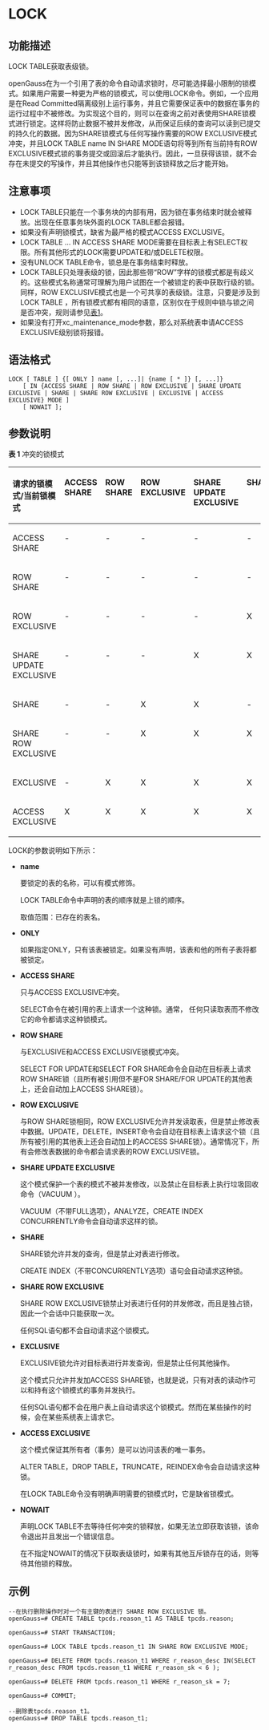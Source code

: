 # LOCK<a name="ZH-CN_TOPIC_0289899976"></a>

## 功能描述<a name="zh-cn_topic_0283136808_zh-cn_topic_0237122168_zh-cn_topic_0059778442_s11c25749bd754f4c98e19b29df2baf41"></a>

LOCK TABLE获取表级锁。

openGauss在为一个引用了表的命令自动请求锁时，尽可能选择最小限制的锁模式。如果用户需要一种更为严格的锁模式，可以使用LOCK命令。例如，一个应用是在Read Committed隔离级别上运行事务，并且它需要保证表中的数据在事务的运行过程中不被修改。为实现这个目的，则可以在查询之前对表使用SHARE锁模式进行锁定。这样将防止数据不被并发修改，从而保证后续的查询可以读到已提交的持久化的数据。因为SHARE锁模式与任何写操作需要的ROW EXCLUSIVE模式冲突，并且LOCK TABLE name IN SHARE MODE语句将等到所有当前持有ROW EXCLUSIVE模式锁的事务提交或回滚后才能执行。因此，一旦获得该锁，就不会存在未提交的写操作，并且其他操作也只能等到该锁释放之后才能开始。

## 注意事项<a name="zh-cn_topic_0283136808_zh-cn_topic_0237122168_zh-cn_topic_0059778442_s7bddbed63c51406a8d5cff4c980420bf"></a>

-   LOCK TABLE只能在一个事务块的内部有用，因为锁在事务结束时就会被释放。出现在任意事务块外面的LOCK TABLE都会报错。
-   如果没有声明锁模式，缺省为最严格的模式ACCESS EXCLUSIVE。
-   LOCK TABLE ... IN ACCESS SHARE MODE需要在目标表上有SELECT权限。所有其他形式的LOCK需要UPDATE和/或DELETE权限。
-   没有UNLOCK TABLE命令，锁总是在事务结束时释放。
-   LOCK TABLE只处理表级的锁，因此那些带“ROW”字样的锁模式都是有歧义的。这些模式名称通常可理解为用户试图在一个被锁定的表中获取行级的锁。同样，ROW EXCLUSIVE模式也是一个可共享的表级锁。注意，只要是涉及到LOCK TABLE ，所有锁模式都有相同的语意，区别仅在于规则中锁与锁之间是否冲突，规则请参见[表1](#zh-cn_topic_0283136808_zh-cn_topic_0237122168_zh-cn_topic_0059778442_ta3d4fbc3c92c4f2994f7a9f5583a6ba5)。
-   如果没有打开xc\_maintenance\_mode参数，那么对系统表申请ACCESS EXCLUSIVE级别锁将报错。

## 语法格式<a name="zh-cn_topic_0283136808_zh-cn_topic_0237122168_zh-cn_topic_0059778442_s178af862f5994d318f9e6603d8196260"></a>

```
LOCK [ TABLE ] {[ ONLY ] name [, ...]| {name [ * ]} [, ...]}
    [ IN {ACCESS SHARE | ROW SHARE | ROW EXCLUSIVE | SHARE UPDATE EXCLUSIVE | SHARE | SHARE ROW EXCLUSIVE | EXCLUSIVE | ACCESS EXCLUSIVE} MODE ]
    [ NOWAIT ];
```

## 参数说明<a name="zh-cn_topic_0283136808_zh-cn_topic_0237122168_zh-cn_topic_0059778442_s7c43a54dca4d4f10a601fc0683f9b61b"></a>

**表 1**  冲突的锁模式

<a name="zh-cn_topic_0283136808_zh-cn_topic_0237122168_zh-cn_topic_0059778442_ta3d4fbc3c92c4f2994f7a9f5583a6ba5"></a>
<table><thead align="left"><tr id="zh-cn_topic_0283136808_zh-cn_topic_0237122168_zh-cn_topic_0059778442_r25a96ae5dba64e87bb4ca6d2b98fcccc"><th class="cellrowborder" valign="top" width="11.111111111111112%" id="mcps1.2.10.1.1"><p id="zh-cn_topic_0283136808_zh-cn_topic_0237122168_zh-cn_topic_0059778442_a1184708d3bb6447691c54b05c2c109b4"><a name="zh-cn_topic_0283136808_zh-cn_topic_0237122168_zh-cn_topic_0059778442_a1184708d3bb6447691c54b05c2c109b4"></a><a name="zh-cn_topic_0283136808_zh-cn_topic_0237122168_zh-cn_topic_0059778442_a1184708d3bb6447691c54b05c2c109b4"></a>请求的锁模式/当前锁模式</p>
</th>
<th class="cellrowborder" valign="top" width="11.111111111111112%" id="mcps1.2.10.1.2"><p id="zh-cn_topic_0283136808_zh-cn_topic_0237122168_zh-cn_topic_0059778442_a272b097048d74c94ae92e4080f495db5"><a name="zh-cn_topic_0283136808_zh-cn_topic_0237122168_zh-cn_topic_0059778442_a272b097048d74c94ae92e4080f495db5"></a><a name="zh-cn_topic_0283136808_zh-cn_topic_0237122168_zh-cn_topic_0059778442_a272b097048d74c94ae92e4080f495db5"></a>ACCESS SHARE</p>
</th>
<th class="cellrowborder" valign="top" width="11.111111111111112%" id="mcps1.2.10.1.3"><p id="zh-cn_topic_0283136808_zh-cn_topic_0237122168_zh-cn_topic_0059778442_a608c08f6990b4cf1ba3608a15a9db09d"><a name="zh-cn_topic_0283136808_zh-cn_topic_0237122168_zh-cn_topic_0059778442_a608c08f6990b4cf1ba3608a15a9db09d"></a><a name="zh-cn_topic_0283136808_zh-cn_topic_0237122168_zh-cn_topic_0059778442_a608c08f6990b4cf1ba3608a15a9db09d"></a>ROW SHARE</p>
</th>
<th class="cellrowborder" valign="top" width="11.111111111111112%" id="mcps1.2.10.1.4"><p id="zh-cn_topic_0283136808_zh-cn_topic_0237122168_zh-cn_topic_0059778442_a89c9a57edacf4c198180708989e2c43b"><a name="zh-cn_topic_0283136808_zh-cn_topic_0237122168_zh-cn_topic_0059778442_a89c9a57edacf4c198180708989e2c43b"></a><a name="zh-cn_topic_0283136808_zh-cn_topic_0237122168_zh-cn_topic_0059778442_a89c9a57edacf4c198180708989e2c43b"></a>ROW EXCLUSIVE</p>
</th>
<th class="cellrowborder" valign="top" width="11.111111111111112%" id="mcps1.2.10.1.5"><p id="zh-cn_topic_0283136808_zh-cn_topic_0237122168_zh-cn_topic_0059778442_aa1df15c749e147f7b9ef5bfdfe7f9aea"><a name="zh-cn_topic_0283136808_zh-cn_topic_0237122168_zh-cn_topic_0059778442_aa1df15c749e147f7b9ef5bfdfe7f9aea"></a><a name="zh-cn_topic_0283136808_zh-cn_topic_0237122168_zh-cn_topic_0059778442_aa1df15c749e147f7b9ef5bfdfe7f9aea"></a>SHARE UPDATE EXCLUSIVE</p>
</th>
<th class="cellrowborder" valign="top" width="11.111111111111112%" id="mcps1.2.10.1.6"><p id="zh-cn_topic_0283136808_zh-cn_topic_0237122168_zh-cn_topic_0059778442_a651e042806ec46568773112d83d8f4a8"><a name="zh-cn_topic_0283136808_zh-cn_topic_0237122168_zh-cn_topic_0059778442_a651e042806ec46568773112d83d8f4a8"></a><a name="zh-cn_topic_0283136808_zh-cn_topic_0237122168_zh-cn_topic_0059778442_a651e042806ec46568773112d83d8f4a8"></a>SHARE</p>
</th>
<th class="cellrowborder" valign="top" width="11.111111111111112%" id="mcps1.2.10.1.7"><p id="zh-cn_topic_0283136808_zh-cn_topic_0237122168_zh-cn_topic_0059778442_a86f9fc42aa6548f99a992e59cdb6bc7b"><a name="zh-cn_topic_0283136808_zh-cn_topic_0237122168_zh-cn_topic_0059778442_a86f9fc42aa6548f99a992e59cdb6bc7b"></a><a name="zh-cn_topic_0283136808_zh-cn_topic_0237122168_zh-cn_topic_0059778442_a86f9fc42aa6548f99a992e59cdb6bc7b"></a>SHARE ROW EXCLUSIVE</p>
</th>
<th class="cellrowborder" valign="top" width="11.111111111111112%" id="mcps1.2.10.1.8"><p id="zh-cn_topic_0283136808_zh-cn_topic_0237122168_zh-cn_topic_0059778442_ae0392485c9604970aae8df77cffea492"><a name="zh-cn_topic_0283136808_zh-cn_topic_0237122168_zh-cn_topic_0059778442_ae0392485c9604970aae8df77cffea492"></a><a name="zh-cn_topic_0283136808_zh-cn_topic_0237122168_zh-cn_topic_0059778442_ae0392485c9604970aae8df77cffea492"></a>EXCLUSIVE</p>
</th>
<th class="cellrowborder" valign="top" width="11.111111111111112%" id="mcps1.2.10.1.9"><p id="zh-cn_topic_0283136808_zh-cn_topic_0237122168_zh-cn_topic_0059778442_a21d34603417042788edc77a59b7547e2"><a name="zh-cn_topic_0283136808_zh-cn_topic_0237122168_zh-cn_topic_0059778442_a21d34603417042788edc77a59b7547e2"></a><a name="zh-cn_topic_0283136808_zh-cn_topic_0237122168_zh-cn_topic_0059778442_a21d34603417042788edc77a59b7547e2"></a>ACCESS EXCLUSIVE</p>
</th>
</tr>
</thead>
<tbody><tr id="zh-cn_topic_0283136808_zh-cn_topic_0237122168_zh-cn_topic_0059778442_r23b8cf3574884f4780dbab52d7fe475f"><td class="cellrowborder" valign="top" width="11.111111111111112%" headers="mcps1.2.10.1.1 "><p id="zh-cn_topic_0283136808_zh-cn_topic_0237122168_zh-cn_topic_0059778442_ab46e22782ba740849a91aa5617ba4156"><a name="zh-cn_topic_0283136808_zh-cn_topic_0237122168_zh-cn_topic_0059778442_ab46e22782ba740849a91aa5617ba4156"></a><a name="zh-cn_topic_0283136808_zh-cn_topic_0237122168_zh-cn_topic_0059778442_ab46e22782ba740849a91aa5617ba4156"></a>ACCESS SHARE</p>
</td>
<td class="cellrowborder" valign="top" width="11.111111111111112%" headers="mcps1.2.10.1.2 "><p id="zh-cn_topic_0283136808_zh-cn_topic_0237122168_zh-cn_topic_0059778442_a8c5057cf0f00449d897e25740f709cbd"><a name="zh-cn_topic_0283136808_zh-cn_topic_0237122168_zh-cn_topic_0059778442_a8c5057cf0f00449d897e25740f709cbd"></a><a name="zh-cn_topic_0283136808_zh-cn_topic_0237122168_zh-cn_topic_0059778442_a8c5057cf0f00449d897e25740f709cbd"></a>-</p>
</td>
<td class="cellrowborder" valign="top" width="11.111111111111112%" headers="mcps1.2.10.1.3 "><p id="zh-cn_topic_0283136808_zh-cn_topic_0237122168_zh-cn_topic_0059778442_a9d249b37b5854f10bc72a9b342cf938e"><a name="zh-cn_topic_0283136808_zh-cn_topic_0237122168_zh-cn_topic_0059778442_a9d249b37b5854f10bc72a9b342cf938e"></a><a name="zh-cn_topic_0283136808_zh-cn_topic_0237122168_zh-cn_topic_0059778442_a9d249b37b5854f10bc72a9b342cf938e"></a>-</p>
</td>
<td class="cellrowborder" valign="top" width="11.111111111111112%" headers="mcps1.2.10.1.4 "><p id="zh-cn_topic_0283136808_zh-cn_topic_0237122168_zh-cn_topic_0059778442_af3013345ef074f6ba11c618b3c7c397a"><a name="zh-cn_topic_0283136808_zh-cn_topic_0237122168_zh-cn_topic_0059778442_af3013345ef074f6ba11c618b3c7c397a"></a><a name="zh-cn_topic_0283136808_zh-cn_topic_0237122168_zh-cn_topic_0059778442_af3013345ef074f6ba11c618b3c7c397a"></a>-</p>
</td>
<td class="cellrowborder" valign="top" width="11.111111111111112%" headers="mcps1.2.10.1.5 "><p id="zh-cn_topic_0283136808_zh-cn_topic_0237122168_zh-cn_topic_0059778442_a0276ef0ff1954892abe67c7836e0d8b3"><a name="zh-cn_topic_0283136808_zh-cn_topic_0237122168_zh-cn_topic_0059778442_a0276ef0ff1954892abe67c7836e0d8b3"></a><a name="zh-cn_topic_0283136808_zh-cn_topic_0237122168_zh-cn_topic_0059778442_a0276ef0ff1954892abe67c7836e0d8b3"></a>-</p>
</td>
<td class="cellrowborder" valign="top" width="11.111111111111112%" headers="mcps1.2.10.1.6 "><p id="zh-cn_topic_0283136808_zh-cn_topic_0237122168_zh-cn_topic_0059778442_af10f852ef88641e79c3cab2080ea3920"><a name="zh-cn_topic_0283136808_zh-cn_topic_0237122168_zh-cn_topic_0059778442_af10f852ef88641e79c3cab2080ea3920"></a><a name="zh-cn_topic_0283136808_zh-cn_topic_0237122168_zh-cn_topic_0059778442_af10f852ef88641e79c3cab2080ea3920"></a>-</p>
</td>
<td class="cellrowborder" valign="top" width="11.111111111111112%" headers="mcps1.2.10.1.7 "><p id="zh-cn_topic_0283136808_zh-cn_topic_0237122168_zh-cn_topic_0059778442_af6e92c2e40b24839a72cecc87650f89e"><a name="zh-cn_topic_0283136808_zh-cn_topic_0237122168_zh-cn_topic_0059778442_af6e92c2e40b24839a72cecc87650f89e"></a><a name="zh-cn_topic_0283136808_zh-cn_topic_0237122168_zh-cn_topic_0059778442_af6e92c2e40b24839a72cecc87650f89e"></a>-</p>
</td>
<td class="cellrowborder" valign="top" width="11.111111111111112%" headers="mcps1.2.10.1.8 "><p id="zh-cn_topic_0283136808_zh-cn_topic_0237122168_zh-cn_topic_0059778442_afd4f6adf75eb485a8f1cf65b7201daa6"><a name="zh-cn_topic_0283136808_zh-cn_topic_0237122168_zh-cn_topic_0059778442_afd4f6adf75eb485a8f1cf65b7201daa6"></a><a name="zh-cn_topic_0283136808_zh-cn_topic_0237122168_zh-cn_topic_0059778442_afd4f6adf75eb485a8f1cf65b7201daa6"></a>-</p>
</td>
<td class="cellrowborder" valign="top" width="11.111111111111112%" headers="mcps1.2.10.1.9 "><p id="zh-cn_topic_0283136808_zh-cn_topic_0237122168_zh-cn_topic_0059778442_a6a7d4b81ad834ce5a3dfc360f6e7d67b"><a name="zh-cn_topic_0283136808_zh-cn_topic_0237122168_zh-cn_topic_0059778442_a6a7d4b81ad834ce5a3dfc360f6e7d67b"></a><a name="zh-cn_topic_0283136808_zh-cn_topic_0237122168_zh-cn_topic_0059778442_a6a7d4b81ad834ce5a3dfc360f6e7d67b"></a>X</p>
</td>
</tr>
<tr id="zh-cn_topic_0283136808_zh-cn_topic_0237122168_zh-cn_topic_0059778442_rcb8cbbb903344289b2f5464b6b90ce8b"><td class="cellrowborder" valign="top" width="11.111111111111112%" headers="mcps1.2.10.1.1 "><p id="zh-cn_topic_0283136808_zh-cn_topic_0237122168_zh-cn_topic_0059778442_a276de8bf5e184d5b8a107156cd47abad"><a name="zh-cn_topic_0283136808_zh-cn_topic_0237122168_zh-cn_topic_0059778442_a276de8bf5e184d5b8a107156cd47abad"></a><a name="zh-cn_topic_0283136808_zh-cn_topic_0237122168_zh-cn_topic_0059778442_a276de8bf5e184d5b8a107156cd47abad"></a>ROW SHARE</p>
</td>
<td class="cellrowborder" valign="top" width="11.111111111111112%" headers="mcps1.2.10.1.2 "><p id="zh-cn_topic_0283136808_zh-cn_topic_0237122168_zh-cn_topic_0059778442_af0aa04592a2a402cb7b40e328e509c77"><a name="zh-cn_topic_0283136808_zh-cn_topic_0237122168_zh-cn_topic_0059778442_af0aa04592a2a402cb7b40e328e509c77"></a><a name="zh-cn_topic_0283136808_zh-cn_topic_0237122168_zh-cn_topic_0059778442_af0aa04592a2a402cb7b40e328e509c77"></a>-</p>
</td>
<td class="cellrowborder" valign="top" width="11.111111111111112%" headers="mcps1.2.10.1.3 "><p id="zh-cn_topic_0283136808_zh-cn_topic_0237122168_zh-cn_topic_0059778442_a48252081168e40ed9dcc0fd8e5cc1aee"><a name="zh-cn_topic_0283136808_zh-cn_topic_0237122168_zh-cn_topic_0059778442_a48252081168e40ed9dcc0fd8e5cc1aee"></a><a name="zh-cn_topic_0283136808_zh-cn_topic_0237122168_zh-cn_topic_0059778442_a48252081168e40ed9dcc0fd8e5cc1aee"></a>-</p>
</td>
<td class="cellrowborder" valign="top" width="11.111111111111112%" headers="mcps1.2.10.1.4 "><p id="zh-cn_topic_0283136808_zh-cn_topic_0237122168_zh-cn_topic_0059778442_a41ab7e269c454bf2bc3d8ca73908bda2"><a name="zh-cn_topic_0283136808_zh-cn_topic_0237122168_zh-cn_topic_0059778442_a41ab7e269c454bf2bc3d8ca73908bda2"></a><a name="zh-cn_topic_0283136808_zh-cn_topic_0237122168_zh-cn_topic_0059778442_a41ab7e269c454bf2bc3d8ca73908bda2"></a>-</p>
</td>
<td class="cellrowborder" valign="top" width="11.111111111111112%" headers="mcps1.2.10.1.5 "><p id="zh-cn_topic_0283136808_zh-cn_topic_0237122168_zh-cn_topic_0059778442_ada7510cd76024ae59d114022309f5698"><a name="zh-cn_topic_0283136808_zh-cn_topic_0237122168_zh-cn_topic_0059778442_ada7510cd76024ae59d114022309f5698"></a><a name="zh-cn_topic_0283136808_zh-cn_topic_0237122168_zh-cn_topic_0059778442_ada7510cd76024ae59d114022309f5698"></a>-</p>
</td>
<td class="cellrowborder" valign="top" width="11.111111111111112%" headers="mcps1.2.10.1.6 "><p id="zh-cn_topic_0283136808_zh-cn_topic_0237122168_zh-cn_topic_0059778442_af29e1c9cfc794ecf9ecba00974ffbffa"><a name="zh-cn_topic_0283136808_zh-cn_topic_0237122168_zh-cn_topic_0059778442_af29e1c9cfc794ecf9ecba00974ffbffa"></a><a name="zh-cn_topic_0283136808_zh-cn_topic_0237122168_zh-cn_topic_0059778442_af29e1c9cfc794ecf9ecba00974ffbffa"></a>-</p>
</td>
<td class="cellrowborder" valign="top" width="11.111111111111112%" headers="mcps1.2.10.1.7 "><p id="zh-cn_topic_0283136808_zh-cn_topic_0237122168_zh-cn_topic_0059778442_ac1811314718f48248c8374c99006cfe9"><a name="zh-cn_topic_0283136808_zh-cn_topic_0237122168_zh-cn_topic_0059778442_ac1811314718f48248c8374c99006cfe9"></a><a name="zh-cn_topic_0283136808_zh-cn_topic_0237122168_zh-cn_topic_0059778442_ac1811314718f48248c8374c99006cfe9"></a>-</p>
</td>
<td class="cellrowborder" valign="top" width="11.111111111111112%" headers="mcps1.2.10.1.8 "><p id="zh-cn_topic_0283136808_zh-cn_topic_0237122168_zh-cn_topic_0059778442_ace6a44508e9241a7b3f254b40e6ec241"><a name="zh-cn_topic_0283136808_zh-cn_topic_0237122168_zh-cn_topic_0059778442_ace6a44508e9241a7b3f254b40e6ec241"></a><a name="zh-cn_topic_0283136808_zh-cn_topic_0237122168_zh-cn_topic_0059778442_ace6a44508e9241a7b3f254b40e6ec241"></a>X</p>
</td>
<td class="cellrowborder" valign="top" width="11.111111111111112%" headers="mcps1.2.10.1.9 "><p id="zh-cn_topic_0283136808_zh-cn_topic_0237122168_zh-cn_topic_0059778442_a25b4493d8c7749dbb76b07d50dee5b36"><a name="zh-cn_topic_0283136808_zh-cn_topic_0237122168_zh-cn_topic_0059778442_a25b4493d8c7749dbb76b07d50dee5b36"></a><a name="zh-cn_topic_0283136808_zh-cn_topic_0237122168_zh-cn_topic_0059778442_a25b4493d8c7749dbb76b07d50dee5b36"></a>X</p>
</td>
</tr>
<tr id="zh-cn_topic_0283136808_zh-cn_topic_0237122168_zh-cn_topic_0059778442_r97c1058eb1624d39aa226cab2b32468b"><td class="cellrowborder" valign="top" width="11.111111111111112%" headers="mcps1.2.10.1.1 "><p id="zh-cn_topic_0283136808_zh-cn_topic_0237122168_zh-cn_topic_0059778442_a7064004d0c7249d6aa07c40c00b113a9"><a name="zh-cn_topic_0283136808_zh-cn_topic_0237122168_zh-cn_topic_0059778442_a7064004d0c7249d6aa07c40c00b113a9"></a><a name="zh-cn_topic_0283136808_zh-cn_topic_0237122168_zh-cn_topic_0059778442_a7064004d0c7249d6aa07c40c00b113a9"></a>ROW EXCLUSIVE</p>
</td>
<td class="cellrowborder" valign="top" width="11.111111111111112%" headers="mcps1.2.10.1.2 "><p id="zh-cn_topic_0283136808_zh-cn_topic_0237122168_zh-cn_topic_0059778442_a70323820ab054baea6472856a672a87c"><a name="zh-cn_topic_0283136808_zh-cn_topic_0237122168_zh-cn_topic_0059778442_a70323820ab054baea6472856a672a87c"></a><a name="zh-cn_topic_0283136808_zh-cn_topic_0237122168_zh-cn_topic_0059778442_a70323820ab054baea6472856a672a87c"></a>-</p>
</td>
<td class="cellrowborder" valign="top" width="11.111111111111112%" headers="mcps1.2.10.1.3 "><p id="zh-cn_topic_0283136808_zh-cn_topic_0237122168_zh-cn_topic_0059778442_aa07f5ef5e5a74f05ad738317b621ecb7"><a name="zh-cn_topic_0283136808_zh-cn_topic_0237122168_zh-cn_topic_0059778442_aa07f5ef5e5a74f05ad738317b621ecb7"></a><a name="zh-cn_topic_0283136808_zh-cn_topic_0237122168_zh-cn_topic_0059778442_aa07f5ef5e5a74f05ad738317b621ecb7"></a>-</p>
</td>
<td class="cellrowborder" valign="top" width="11.111111111111112%" headers="mcps1.2.10.1.4 "><p id="zh-cn_topic_0283136808_zh-cn_topic_0237122168_zh-cn_topic_0059778442_a39cacca773364189b1661b54b3fdb12d"><a name="zh-cn_topic_0283136808_zh-cn_topic_0237122168_zh-cn_topic_0059778442_a39cacca773364189b1661b54b3fdb12d"></a><a name="zh-cn_topic_0283136808_zh-cn_topic_0237122168_zh-cn_topic_0059778442_a39cacca773364189b1661b54b3fdb12d"></a>-</p>
</td>
<td class="cellrowborder" valign="top" width="11.111111111111112%" headers="mcps1.2.10.1.5 "><p id="zh-cn_topic_0283136808_zh-cn_topic_0237122168_zh-cn_topic_0059778442_aa432c061a47046dc9a0da86899dae6b2"><a name="zh-cn_topic_0283136808_zh-cn_topic_0237122168_zh-cn_topic_0059778442_aa432c061a47046dc9a0da86899dae6b2"></a><a name="zh-cn_topic_0283136808_zh-cn_topic_0237122168_zh-cn_topic_0059778442_aa432c061a47046dc9a0da86899dae6b2"></a>-</p>
</td>
<td class="cellrowborder" valign="top" width="11.111111111111112%" headers="mcps1.2.10.1.6 "><p id="zh-cn_topic_0283136808_zh-cn_topic_0237122168_zh-cn_topic_0059778442_a494a17cff6484358af76bc44a611aefa"><a name="zh-cn_topic_0283136808_zh-cn_topic_0237122168_zh-cn_topic_0059778442_a494a17cff6484358af76bc44a611aefa"></a><a name="zh-cn_topic_0283136808_zh-cn_topic_0237122168_zh-cn_topic_0059778442_a494a17cff6484358af76bc44a611aefa"></a>X</p>
</td>
<td class="cellrowborder" valign="top" width="11.111111111111112%" headers="mcps1.2.10.1.7 "><p id="zh-cn_topic_0283136808_zh-cn_topic_0237122168_zh-cn_topic_0059778442_a92a4f8064dd74abfba58194d80953b41"><a name="zh-cn_topic_0283136808_zh-cn_topic_0237122168_zh-cn_topic_0059778442_a92a4f8064dd74abfba58194d80953b41"></a><a name="zh-cn_topic_0283136808_zh-cn_topic_0237122168_zh-cn_topic_0059778442_a92a4f8064dd74abfba58194d80953b41"></a>X</p>
</td>
<td class="cellrowborder" valign="top" width="11.111111111111112%" headers="mcps1.2.10.1.8 "><p id="zh-cn_topic_0283136808_zh-cn_topic_0237122168_zh-cn_topic_0059778442_a90f57951b3c24d89b557b6ec94c7c84c"><a name="zh-cn_topic_0283136808_zh-cn_topic_0237122168_zh-cn_topic_0059778442_a90f57951b3c24d89b557b6ec94c7c84c"></a><a name="zh-cn_topic_0283136808_zh-cn_topic_0237122168_zh-cn_topic_0059778442_a90f57951b3c24d89b557b6ec94c7c84c"></a>X</p>
</td>
<td class="cellrowborder" valign="top" width="11.111111111111112%" headers="mcps1.2.10.1.9 "><p id="zh-cn_topic_0283136808_zh-cn_topic_0237122168_zh-cn_topic_0059778442_a54633126c72d49f388bec5dfbfed9afc"><a name="zh-cn_topic_0283136808_zh-cn_topic_0237122168_zh-cn_topic_0059778442_a54633126c72d49f388bec5dfbfed9afc"></a><a name="zh-cn_topic_0283136808_zh-cn_topic_0237122168_zh-cn_topic_0059778442_a54633126c72d49f388bec5dfbfed9afc"></a>X</p>
</td>
</tr>
<tr id="zh-cn_topic_0283136808_zh-cn_topic_0237122168_zh-cn_topic_0059778442_r581166696f9f4b7c95ad505a7909703f"><td class="cellrowborder" valign="top" width="11.111111111111112%" headers="mcps1.2.10.1.1 "><p id="zh-cn_topic_0283136808_zh-cn_topic_0237122168_zh-cn_topic_0059778442_a426aef12caff464da0a3f362b568c565"><a name="zh-cn_topic_0283136808_zh-cn_topic_0237122168_zh-cn_topic_0059778442_a426aef12caff464da0a3f362b568c565"></a><a name="zh-cn_topic_0283136808_zh-cn_topic_0237122168_zh-cn_topic_0059778442_a426aef12caff464da0a3f362b568c565"></a>SHARE UPDATE EXCLUSIVE</p>
</td>
<td class="cellrowborder" valign="top" width="11.111111111111112%" headers="mcps1.2.10.1.2 "><p id="zh-cn_topic_0283136808_zh-cn_topic_0237122168_zh-cn_topic_0059778442_a7b630c29b7644dab8c8ebc3efb3c124b"><a name="zh-cn_topic_0283136808_zh-cn_topic_0237122168_zh-cn_topic_0059778442_a7b630c29b7644dab8c8ebc3efb3c124b"></a><a name="zh-cn_topic_0283136808_zh-cn_topic_0237122168_zh-cn_topic_0059778442_a7b630c29b7644dab8c8ebc3efb3c124b"></a>-</p>
</td>
<td class="cellrowborder" valign="top" width="11.111111111111112%" headers="mcps1.2.10.1.3 "><p id="zh-cn_topic_0283136808_zh-cn_topic_0237122168_zh-cn_topic_0059778442_abf649def86334f18b699f4a79a636fa1"><a name="zh-cn_topic_0283136808_zh-cn_topic_0237122168_zh-cn_topic_0059778442_abf649def86334f18b699f4a79a636fa1"></a><a name="zh-cn_topic_0283136808_zh-cn_topic_0237122168_zh-cn_topic_0059778442_abf649def86334f18b699f4a79a636fa1"></a>-</p>
</td>
<td class="cellrowborder" valign="top" width="11.111111111111112%" headers="mcps1.2.10.1.4 "><p id="zh-cn_topic_0283136808_zh-cn_topic_0237122168_zh-cn_topic_0059778442_ae8836973263543aa9c43afc082de919a"><a name="zh-cn_topic_0283136808_zh-cn_topic_0237122168_zh-cn_topic_0059778442_ae8836973263543aa9c43afc082de919a"></a><a name="zh-cn_topic_0283136808_zh-cn_topic_0237122168_zh-cn_topic_0059778442_ae8836973263543aa9c43afc082de919a"></a>-</p>
</td>
<td class="cellrowborder" valign="top" width="11.111111111111112%" headers="mcps1.2.10.1.5 "><p id="zh-cn_topic_0283136808_zh-cn_topic_0237122168_zh-cn_topic_0059778442_a0a88e6815fe44c7cabb183f0e608c5ed"><a name="zh-cn_topic_0283136808_zh-cn_topic_0237122168_zh-cn_topic_0059778442_a0a88e6815fe44c7cabb183f0e608c5ed"></a><a name="zh-cn_topic_0283136808_zh-cn_topic_0237122168_zh-cn_topic_0059778442_a0a88e6815fe44c7cabb183f0e608c5ed"></a>X</p>
</td>
<td class="cellrowborder" valign="top" width="11.111111111111112%" headers="mcps1.2.10.1.6 "><p id="zh-cn_topic_0283136808_zh-cn_topic_0237122168_zh-cn_topic_0059778442_a0bfaee4f6d184fd496170244c8cb531d"><a name="zh-cn_topic_0283136808_zh-cn_topic_0237122168_zh-cn_topic_0059778442_a0bfaee4f6d184fd496170244c8cb531d"></a><a name="zh-cn_topic_0283136808_zh-cn_topic_0237122168_zh-cn_topic_0059778442_a0bfaee4f6d184fd496170244c8cb531d"></a>X</p>
</td>
<td class="cellrowborder" valign="top" width="11.111111111111112%" headers="mcps1.2.10.1.7 "><p id="zh-cn_topic_0283136808_zh-cn_topic_0237122168_zh-cn_topic_0059778442_adb07da7e838b410c99a65ec6bbc33316"><a name="zh-cn_topic_0283136808_zh-cn_topic_0237122168_zh-cn_topic_0059778442_adb07da7e838b410c99a65ec6bbc33316"></a><a name="zh-cn_topic_0283136808_zh-cn_topic_0237122168_zh-cn_topic_0059778442_adb07da7e838b410c99a65ec6bbc33316"></a>X</p>
</td>
<td class="cellrowborder" valign="top" width="11.111111111111112%" headers="mcps1.2.10.1.8 "><p id="zh-cn_topic_0283136808_zh-cn_topic_0237122168_zh-cn_topic_0059778442_ac266f0c534314899bec4b677288abb2b"><a name="zh-cn_topic_0283136808_zh-cn_topic_0237122168_zh-cn_topic_0059778442_ac266f0c534314899bec4b677288abb2b"></a><a name="zh-cn_topic_0283136808_zh-cn_topic_0237122168_zh-cn_topic_0059778442_ac266f0c534314899bec4b677288abb2b"></a>X</p>
</td>
<td class="cellrowborder" valign="top" width="11.111111111111112%" headers="mcps1.2.10.1.9 "><p id="zh-cn_topic_0283136808_zh-cn_topic_0237122168_zh-cn_topic_0059778442_a7cb5945e7b1549bdba5ccbf342fdaca5"><a name="zh-cn_topic_0283136808_zh-cn_topic_0237122168_zh-cn_topic_0059778442_a7cb5945e7b1549bdba5ccbf342fdaca5"></a><a name="zh-cn_topic_0283136808_zh-cn_topic_0237122168_zh-cn_topic_0059778442_a7cb5945e7b1549bdba5ccbf342fdaca5"></a>X</p>
</td>
</tr>
<tr id="zh-cn_topic_0283136808_zh-cn_topic_0237122168_zh-cn_topic_0059778442_ree31b044d66b4a75b161399c7bf9e434"><td class="cellrowborder" valign="top" width="11.111111111111112%" headers="mcps1.2.10.1.1 "><p id="zh-cn_topic_0283136808_zh-cn_topic_0237122168_zh-cn_topic_0059778442_a9074eed14d0b4ea0b7cacf4dabda8e88"><a name="zh-cn_topic_0283136808_zh-cn_topic_0237122168_zh-cn_topic_0059778442_a9074eed14d0b4ea0b7cacf4dabda8e88"></a><a name="zh-cn_topic_0283136808_zh-cn_topic_0237122168_zh-cn_topic_0059778442_a9074eed14d0b4ea0b7cacf4dabda8e88"></a>SHARE</p>
</td>
<td class="cellrowborder" valign="top" width="11.111111111111112%" headers="mcps1.2.10.1.2 "><p id="zh-cn_topic_0283136808_zh-cn_topic_0237122168_zh-cn_topic_0059778442_a2141b54b92df4abf87d6667ae949cac2"><a name="zh-cn_topic_0283136808_zh-cn_topic_0237122168_zh-cn_topic_0059778442_a2141b54b92df4abf87d6667ae949cac2"></a><a name="zh-cn_topic_0283136808_zh-cn_topic_0237122168_zh-cn_topic_0059778442_a2141b54b92df4abf87d6667ae949cac2"></a>-</p>
</td>
<td class="cellrowborder" valign="top" width="11.111111111111112%" headers="mcps1.2.10.1.3 "><p id="zh-cn_topic_0283136808_zh-cn_topic_0237122168_zh-cn_topic_0059778442_acc7edd33b9df4d84b70be0cee966d94a"><a name="zh-cn_topic_0283136808_zh-cn_topic_0237122168_zh-cn_topic_0059778442_acc7edd33b9df4d84b70be0cee966d94a"></a><a name="zh-cn_topic_0283136808_zh-cn_topic_0237122168_zh-cn_topic_0059778442_acc7edd33b9df4d84b70be0cee966d94a"></a>-</p>
</td>
<td class="cellrowborder" valign="top" width="11.111111111111112%" headers="mcps1.2.10.1.4 "><p id="zh-cn_topic_0283136808_zh-cn_topic_0237122168_zh-cn_topic_0059778442_a1ee062a6a76f4d64b3dd33a7114d1a24"><a name="zh-cn_topic_0283136808_zh-cn_topic_0237122168_zh-cn_topic_0059778442_a1ee062a6a76f4d64b3dd33a7114d1a24"></a><a name="zh-cn_topic_0283136808_zh-cn_topic_0237122168_zh-cn_topic_0059778442_a1ee062a6a76f4d64b3dd33a7114d1a24"></a>X</p>
</td>
<td class="cellrowborder" valign="top" width="11.111111111111112%" headers="mcps1.2.10.1.5 "><p id="zh-cn_topic_0283136808_zh-cn_topic_0237122168_zh-cn_topic_0059778442_aaa57542f95e64e5cae96e765d1593eea"><a name="zh-cn_topic_0283136808_zh-cn_topic_0237122168_zh-cn_topic_0059778442_aaa57542f95e64e5cae96e765d1593eea"></a><a name="zh-cn_topic_0283136808_zh-cn_topic_0237122168_zh-cn_topic_0059778442_aaa57542f95e64e5cae96e765d1593eea"></a>X</p>
</td>
<td class="cellrowborder" valign="top" width="11.111111111111112%" headers="mcps1.2.10.1.6 "><p id="zh-cn_topic_0283136808_zh-cn_topic_0237122168_zh-cn_topic_0059778442_a64d228f588f9497fb8939675d32be29e"><a name="zh-cn_topic_0283136808_zh-cn_topic_0237122168_zh-cn_topic_0059778442_a64d228f588f9497fb8939675d32be29e"></a><a name="zh-cn_topic_0283136808_zh-cn_topic_0237122168_zh-cn_topic_0059778442_a64d228f588f9497fb8939675d32be29e"></a>-</p>
</td>
<td class="cellrowborder" valign="top" width="11.111111111111112%" headers="mcps1.2.10.1.7 "><p id="zh-cn_topic_0283136808_zh-cn_topic_0237122168_zh-cn_topic_0059778442_a569457ad04664703ab803b5ceb815b43"><a name="zh-cn_topic_0283136808_zh-cn_topic_0237122168_zh-cn_topic_0059778442_a569457ad04664703ab803b5ceb815b43"></a><a name="zh-cn_topic_0283136808_zh-cn_topic_0237122168_zh-cn_topic_0059778442_a569457ad04664703ab803b5ceb815b43"></a>X</p>
</td>
<td class="cellrowborder" valign="top" width="11.111111111111112%" headers="mcps1.2.10.1.8 "><p id="zh-cn_topic_0283136808_zh-cn_topic_0237122168_zh-cn_topic_0059778442_a3155e13036fd47e78136ae6dd67d3c16"><a name="zh-cn_topic_0283136808_zh-cn_topic_0237122168_zh-cn_topic_0059778442_a3155e13036fd47e78136ae6dd67d3c16"></a><a name="zh-cn_topic_0283136808_zh-cn_topic_0237122168_zh-cn_topic_0059778442_a3155e13036fd47e78136ae6dd67d3c16"></a>X</p>
</td>
<td class="cellrowborder" valign="top" width="11.111111111111112%" headers="mcps1.2.10.1.9 "><p id="zh-cn_topic_0283136808_zh-cn_topic_0237122168_zh-cn_topic_0059778442_a6cdb2a7b02744a398dd63b0ea5560605"><a name="zh-cn_topic_0283136808_zh-cn_topic_0237122168_zh-cn_topic_0059778442_a6cdb2a7b02744a398dd63b0ea5560605"></a><a name="zh-cn_topic_0283136808_zh-cn_topic_0237122168_zh-cn_topic_0059778442_a6cdb2a7b02744a398dd63b0ea5560605"></a>X</p>
</td>
</tr>
<tr id="zh-cn_topic_0283136808_zh-cn_topic_0237122168_zh-cn_topic_0059778442_r01bfda5ca26546dda0b0a00e6719ade4"><td class="cellrowborder" valign="top" width="11.111111111111112%" headers="mcps1.2.10.1.1 "><p id="zh-cn_topic_0283136808_zh-cn_topic_0237122168_zh-cn_topic_0059778442_a7f7fded747f44f4f995693f047092820"><a name="zh-cn_topic_0283136808_zh-cn_topic_0237122168_zh-cn_topic_0059778442_a7f7fded747f44f4f995693f047092820"></a><a name="zh-cn_topic_0283136808_zh-cn_topic_0237122168_zh-cn_topic_0059778442_a7f7fded747f44f4f995693f047092820"></a>SHARE ROW EXCLUSIVE</p>
</td>
<td class="cellrowborder" valign="top" width="11.111111111111112%" headers="mcps1.2.10.1.2 "><p id="zh-cn_topic_0283136808_zh-cn_topic_0237122168_zh-cn_topic_0059778442_a20cd7e760320417da118dd9280eb1d22"><a name="zh-cn_topic_0283136808_zh-cn_topic_0237122168_zh-cn_topic_0059778442_a20cd7e760320417da118dd9280eb1d22"></a><a name="zh-cn_topic_0283136808_zh-cn_topic_0237122168_zh-cn_topic_0059778442_a20cd7e760320417da118dd9280eb1d22"></a>-</p>
</td>
<td class="cellrowborder" valign="top" width="11.111111111111112%" headers="mcps1.2.10.1.3 "><p id="zh-cn_topic_0283136808_zh-cn_topic_0237122168_zh-cn_topic_0059778442_a6d8ae982320b4bc992665e577c6e13ba"><a name="zh-cn_topic_0283136808_zh-cn_topic_0237122168_zh-cn_topic_0059778442_a6d8ae982320b4bc992665e577c6e13ba"></a><a name="zh-cn_topic_0283136808_zh-cn_topic_0237122168_zh-cn_topic_0059778442_a6d8ae982320b4bc992665e577c6e13ba"></a>-</p>
</td>
<td class="cellrowborder" valign="top" width="11.111111111111112%" headers="mcps1.2.10.1.4 "><p id="zh-cn_topic_0283136808_zh-cn_topic_0237122168_zh-cn_topic_0059778442_a432087b932d643bbaab737ae04b496a8"><a name="zh-cn_topic_0283136808_zh-cn_topic_0237122168_zh-cn_topic_0059778442_a432087b932d643bbaab737ae04b496a8"></a><a name="zh-cn_topic_0283136808_zh-cn_topic_0237122168_zh-cn_topic_0059778442_a432087b932d643bbaab737ae04b496a8"></a>X</p>
</td>
<td class="cellrowborder" valign="top" width="11.111111111111112%" headers="mcps1.2.10.1.5 "><p id="zh-cn_topic_0283136808_zh-cn_topic_0237122168_zh-cn_topic_0059778442_abdceec7269e84c54bccacb76888971ce"><a name="zh-cn_topic_0283136808_zh-cn_topic_0237122168_zh-cn_topic_0059778442_abdceec7269e84c54bccacb76888971ce"></a><a name="zh-cn_topic_0283136808_zh-cn_topic_0237122168_zh-cn_topic_0059778442_abdceec7269e84c54bccacb76888971ce"></a>X</p>
</td>
<td class="cellrowborder" valign="top" width="11.111111111111112%" headers="mcps1.2.10.1.6 "><p id="zh-cn_topic_0283136808_zh-cn_topic_0237122168_zh-cn_topic_0059778442_ae80efea7b940425f9cee361725f558a5"><a name="zh-cn_topic_0283136808_zh-cn_topic_0237122168_zh-cn_topic_0059778442_ae80efea7b940425f9cee361725f558a5"></a><a name="zh-cn_topic_0283136808_zh-cn_topic_0237122168_zh-cn_topic_0059778442_ae80efea7b940425f9cee361725f558a5"></a>X</p>
</td>
<td class="cellrowborder" valign="top" width="11.111111111111112%" headers="mcps1.2.10.1.7 "><p id="zh-cn_topic_0283136808_zh-cn_topic_0237122168_zh-cn_topic_0059778442_a5d81bebfb3024188822e7f9e9f1144e5"><a name="zh-cn_topic_0283136808_zh-cn_topic_0237122168_zh-cn_topic_0059778442_a5d81bebfb3024188822e7f9e9f1144e5"></a><a name="zh-cn_topic_0283136808_zh-cn_topic_0237122168_zh-cn_topic_0059778442_a5d81bebfb3024188822e7f9e9f1144e5"></a>X</p>
</td>
<td class="cellrowborder" valign="top" width="11.111111111111112%" headers="mcps1.2.10.1.8 "><p id="zh-cn_topic_0283136808_zh-cn_topic_0237122168_zh-cn_topic_0059778442_ae0c0570732c64a8e9428ed03b28acb26"><a name="zh-cn_topic_0283136808_zh-cn_topic_0237122168_zh-cn_topic_0059778442_ae0c0570732c64a8e9428ed03b28acb26"></a><a name="zh-cn_topic_0283136808_zh-cn_topic_0237122168_zh-cn_topic_0059778442_ae0c0570732c64a8e9428ed03b28acb26"></a>X</p>
</td>
<td class="cellrowborder" valign="top" width="11.111111111111112%" headers="mcps1.2.10.1.9 "><p id="zh-cn_topic_0283136808_zh-cn_topic_0237122168_zh-cn_topic_0059778442_ab47a06104dee4a2d89dcfc3df5b16240"><a name="zh-cn_topic_0283136808_zh-cn_topic_0237122168_zh-cn_topic_0059778442_ab47a06104dee4a2d89dcfc3df5b16240"></a><a name="zh-cn_topic_0283136808_zh-cn_topic_0237122168_zh-cn_topic_0059778442_ab47a06104dee4a2d89dcfc3df5b16240"></a>X</p>
</td>
</tr>
<tr id="zh-cn_topic_0283136808_zh-cn_topic_0237122168_zh-cn_topic_0059778442_rabbd74486cc44bc7ab3a5451bf9fdf0c"><td class="cellrowborder" valign="top" width="11.111111111111112%" headers="mcps1.2.10.1.1 "><p id="zh-cn_topic_0283136808_zh-cn_topic_0237122168_zh-cn_topic_0059778442_acf837fbf92624380bd792ceacbeadadf"><a name="zh-cn_topic_0283136808_zh-cn_topic_0237122168_zh-cn_topic_0059778442_acf837fbf92624380bd792ceacbeadadf"></a><a name="zh-cn_topic_0283136808_zh-cn_topic_0237122168_zh-cn_topic_0059778442_acf837fbf92624380bd792ceacbeadadf"></a>EXCLUSIVE</p>
</td>
<td class="cellrowborder" valign="top" width="11.111111111111112%" headers="mcps1.2.10.1.2 "><p id="zh-cn_topic_0283136808_zh-cn_topic_0237122168_zh-cn_topic_0059778442_ac780634bfb2541aba89c5ede034a8be2"><a name="zh-cn_topic_0283136808_zh-cn_topic_0237122168_zh-cn_topic_0059778442_ac780634bfb2541aba89c5ede034a8be2"></a><a name="zh-cn_topic_0283136808_zh-cn_topic_0237122168_zh-cn_topic_0059778442_ac780634bfb2541aba89c5ede034a8be2"></a>-</p>
</td>
<td class="cellrowborder" valign="top" width="11.111111111111112%" headers="mcps1.2.10.1.3 "><p id="zh-cn_topic_0283136808_zh-cn_topic_0237122168_zh-cn_topic_0059778442_a49a72429748f4eaca900fea84e252799"><a name="zh-cn_topic_0283136808_zh-cn_topic_0237122168_zh-cn_topic_0059778442_a49a72429748f4eaca900fea84e252799"></a><a name="zh-cn_topic_0283136808_zh-cn_topic_0237122168_zh-cn_topic_0059778442_a49a72429748f4eaca900fea84e252799"></a>X</p>
</td>
<td class="cellrowborder" valign="top" width="11.111111111111112%" headers="mcps1.2.10.1.4 "><p id="zh-cn_topic_0283136808_zh-cn_topic_0237122168_zh-cn_topic_0059778442_a2dbcbb3232f146849e80a6b1260ea5a0"><a name="zh-cn_topic_0283136808_zh-cn_topic_0237122168_zh-cn_topic_0059778442_a2dbcbb3232f146849e80a6b1260ea5a0"></a><a name="zh-cn_topic_0283136808_zh-cn_topic_0237122168_zh-cn_topic_0059778442_a2dbcbb3232f146849e80a6b1260ea5a0"></a>X</p>
</td>
<td class="cellrowborder" valign="top" width="11.111111111111112%" headers="mcps1.2.10.1.5 "><p id="zh-cn_topic_0283136808_zh-cn_topic_0237122168_zh-cn_topic_0059778442_a37282ff1d5ae4688a340f197ec316bcf"><a name="zh-cn_topic_0283136808_zh-cn_topic_0237122168_zh-cn_topic_0059778442_a37282ff1d5ae4688a340f197ec316bcf"></a><a name="zh-cn_topic_0283136808_zh-cn_topic_0237122168_zh-cn_topic_0059778442_a37282ff1d5ae4688a340f197ec316bcf"></a>X</p>
</td>
<td class="cellrowborder" valign="top" width="11.111111111111112%" headers="mcps1.2.10.1.6 "><p id="zh-cn_topic_0283136808_zh-cn_topic_0237122168_zh-cn_topic_0059778442_a16f1ca4a44bf473f9706024a7598872c"><a name="zh-cn_topic_0283136808_zh-cn_topic_0237122168_zh-cn_topic_0059778442_a16f1ca4a44bf473f9706024a7598872c"></a><a name="zh-cn_topic_0283136808_zh-cn_topic_0237122168_zh-cn_topic_0059778442_a16f1ca4a44bf473f9706024a7598872c"></a>X</p>
</td>
<td class="cellrowborder" valign="top" width="11.111111111111112%" headers="mcps1.2.10.1.7 "><p id="zh-cn_topic_0283136808_zh-cn_topic_0237122168_zh-cn_topic_0059778442_a88e1e6b3e167455c905cdeeaa3d10093"><a name="zh-cn_topic_0283136808_zh-cn_topic_0237122168_zh-cn_topic_0059778442_a88e1e6b3e167455c905cdeeaa3d10093"></a><a name="zh-cn_topic_0283136808_zh-cn_topic_0237122168_zh-cn_topic_0059778442_a88e1e6b3e167455c905cdeeaa3d10093"></a>X</p>
</td>
<td class="cellrowborder" valign="top" width="11.111111111111112%" headers="mcps1.2.10.1.8 "><p id="zh-cn_topic_0283136808_zh-cn_topic_0237122168_zh-cn_topic_0059778442_a8004e60d4a1d4667b9abf786fc8ca754"><a name="zh-cn_topic_0283136808_zh-cn_topic_0237122168_zh-cn_topic_0059778442_a8004e60d4a1d4667b9abf786fc8ca754"></a><a name="zh-cn_topic_0283136808_zh-cn_topic_0237122168_zh-cn_topic_0059778442_a8004e60d4a1d4667b9abf786fc8ca754"></a>X</p>
</td>
<td class="cellrowborder" valign="top" width="11.111111111111112%" headers="mcps1.2.10.1.9 "><p id="zh-cn_topic_0283136808_zh-cn_topic_0237122168_zh-cn_topic_0059778442_afc5f4fa6f9c9497fb112dd42b2b52ae9"><a name="zh-cn_topic_0283136808_zh-cn_topic_0237122168_zh-cn_topic_0059778442_afc5f4fa6f9c9497fb112dd42b2b52ae9"></a><a name="zh-cn_topic_0283136808_zh-cn_topic_0237122168_zh-cn_topic_0059778442_afc5f4fa6f9c9497fb112dd42b2b52ae9"></a>X</p>
</td>
</tr>
<tr id="zh-cn_topic_0283136808_zh-cn_topic_0237122168_zh-cn_topic_0059778442_rc11d5c0e83df412184a24fb8017540b3"><td class="cellrowborder" valign="top" width="11.111111111111112%" headers="mcps1.2.10.1.1 "><p id="zh-cn_topic_0283136808_zh-cn_topic_0237122168_zh-cn_topic_0059778442_a837b9f85773642649ae8d07e6517b869"><a name="zh-cn_topic_0283136808_zh-cn_topic_0237122168_zh-cn_topic_0059778442_a837b9f85773642649ae8d07e6517b869"></a><a name="zh-cn_topic_0283136808_zh-cn_topic_0237122168_zh-cn_topic_0059778442_a837b9f85773642649ae8d07e6517b869"></a>ACCESS EXCLUSIVE</p>
</td>
<td class="cellrowborder" valign="top" width="11.111111111111112%" headers="mcps1.2.10.1.2 "><p id="zh-cn_topic_0283136808_zh-cn_topic_0237122168_zh-cn_topic_0059778442_ab265c9aff940417f8a4db4b1c171410f"><a name="zh-cn_topic_0283136808_zh-cn_topic_0237122168_zh-cn_topic_0059778442_ab265c9aff940417f8a4db4b1c171410f"></a><a name="zh-cn_topic_0283136808_zh-cn_topic_0237122168_zh-cn_topic_0059778442_ab265c9aff940417f8a4db4b1c171410f"></a>X</p>
</td>
<td class="cellrowborder" valign="top" width="11.111111111111112%" headers="mcps1.2.10.1.3 "><p id="zh-cn_topic_0283136808_zh-cn_topic_0237122168_zh-cn_topic_0059778442_a887108fafd0f44559f98991e89f341e1"><a name="zh-cn_topic_0283136808_zh-cn_topic_0237122168_zh-cn_topic_0059778442_a887108fafd0f44559f98991e89f341e1"></a><a name="zh-cn_topic_0283136808_zh-cn_topic_0237122168_zh-cn_topic_0059778442_a887108fafd0f44559f98991e89f341e1"></a>X</p>
</td>
<td class="cellrowborder" valign="top" width="11.111111111111112%" headers="mcps1.2.10.1.4 "><p id="zh-cn_topic_0283136808_zh-cn_topic_0237122168_zh-cn_topic_0059778442_abf9083d173714786878eaa90482bde41"><a name="zh-cn_topic_0283136808_zh-cn_topic_0237122168_zh-cn_topic_0059778442_abf9083d173714786878eaa90482bde41"></a><a name="zh-cn_topic_0283136808_zh-cn_topic_0237122168_zh-cn_topic_0059778442_abf9083d173714786878eaa90482bde41"></a>X</p>
</td>
<td class="cellrowborder" valign="top" width="11.111111111111112%" headers="mcps1.2.10.1.5 "><p id="zh-cn_topic_0283136808_zh-cn_topic_0237122168_zh-cn_topic_0059778442_ac0d34a365dd0416fb8e15b8f09a214bc"><a name="zh-cn_topic_0283136808_zh-cn_topic_0237122168_zh-cn_topic_0059778442_ac0d34a365dd0416fb8e15b8f09a214bc"></a><a name="zh-cn_topic_0283136808_zh-cn_topic_0237122168_zh-cn_topic_0059778442_ac0d34a365dd0416fb8e15b8f09a214bc"></a>X</p>
</td>
<td class="cellrowborder" valign="top" width="11.111111111111112%" headers="mcps1.2.10.1.6 "><p id="zh-cn_topic_0283136808_zh-cn_topic_0237122168_zh-cn_topic_0059778442_af32e35fe12784b08a937cd0a8e2dade6"><a name="zh-cn_topic_0283136808_zh-cn_topic_0237122168_zh-cn_topic_0059778442_af32e35fe12784b08a937cd0a8e2dade6"></a><a name="zh-cn_topic_0283136808_zh-cn_topic_0237122168_zh-cn_topic_0059778442_af32e35fe12784b08a937cd0a8e2dade6"></a>X</p>
</td>
<td class="cellrowborder" valign="top" width="11.111111111111112%" headers="mcps1.2.10.1.7 "><p id="zh-cn_topic_0283136808_zh-cn_topic_0237122168_zh-cn_topic_0059778442_aef45dc2d00b04564a8cb445181dc9e82"><a name="zh-cn_topic_0283136808_zh-cn_topic_0237122168_zh-cn_topic_0059778442_aef45dc2d00b04564a8cb445181dc9e82"></a><a name="zh-cn_topic_0283136808_zh-cn_topic_0237122168_zh-cn_topic_0059778442_aef45dc2d00b04564a8cb445181dc9e82"></a>X</p>
</td>
<td class="cellrowborder" valign="top" width="11.111111111111112%" headers="mcps1.2.10.1.8 "><p id="zh-cn_topic_0283136808_zh-cn_topic_0237122168_zh-cn_topic_0059778442_ab8f29c684b4c4300a6ca1882d85e782e"><a name="zh-cn_topic_0283136808_zh-cn_topic_0237122168_zh-cn_topic_0059778442_ab8f29c684b4c4300a6ca1882d85e782e"></a><a name="zh-cn_topic_0283136808_zh-cn_topic_0237122168_zh-cn_topic_0059778442_ab8f29c684b4c4300a6ca1882d85e782e"></a>X</p>
</td>
<td class="cellrowborder" valign="top" width="11.111111111111112%" headers="mcps1.2.10.1.9 "><p id="zh-cn_topic_0283136808_zh-cn_topic_0237122168_zh-cn_topic_0059778442_a6a869c8995aa4395b2e433f05475f52a"><a name="zh-cn_topic_0283136808_zh-cn_topic_0237122168_zh-cn_topic_0059778442_a6a869c8995aa4395b2e433f05475f52a"></a><a name="zh-cn_topic_0283136808_zh-cn_topic_0237122168_zh-cn_topic_0059778442_a6a869c8995aa4395b2e433f05475f52a"></a>X</p>
</td>
</tr>
</tbody>
</table>

LOCK的参数说明如下所示：

-   **name**

    要锁定的表的名称，可以有模式修饰。

    LOCK TABLE命令中声明的表的顺序就是上锁的顺序。

    取值范围：已存在的表名。

-   **ONLY**

    如果指定ONLY，只有该表被锁定。如果没有声明，该表和他的所有子表将都被锁定。

-   **ACCESS SHARE**

    只与ACCESS EXCLUSIVE冲突。

    SELECT命令在被引用的表上请求一个这种锁。通常， 任何只读取表而不修改它的命令都请求这种锁模式。

-   **ROW SHARE**

    与EXCLUSIVE和ACCESS EXCLUSIVE锁模式冲突。

    SELECT FOR UPDATE和SELECT FOR SHARE命令会自动在目标表上请求ROW SHARE锁（且所有被引用但不是FOR SHARE/FOR UPDATE的其他表上，还会自动加上ACCESS SHARE锁）。

-   **ROW EXCLUSIVE**

    与ROW SHARE锁相同，ROW EXCLUSIVE允许并发读取表，但是禁止修改表中数据。UPDATE，DELETE，INSERT命令会自动在目标表上请求这个锁（且所有被引用的其他表上还会自动加上的ACCESS SHARE锁）。通常情况下，所有会修改表数据的命令都会请求表的ROW EXCLUSIVE锁。

-   **SHARE UPDATE EXCLUSIVE**

    这个模式保护一个表的模式不被并发修改，以及禁止在目标表上执行垃圾回收命令（VACUUM ）。

    VACUUM（不带FULL选项），ANALYZE，CREATE INDEX CONCURRENTLY命令会自动请求这样的锁。

-   **SHARE**

    SHARE锁允许并发的查询，但是禁止对表进行修改。

    CREATE INDEX（不带CONCURRENTLY选项）语句会自动请求这种锁。

-   **SHARE ROW EXCLUSIVE**

    SHARE ROW EXCLUSIVE锁禁止对表进行任何的并发修改，而且是独占锁，因此一个会话中只能获取一次。

    任何SQL语句都不会自动请求这个锁模式。

-   **EXCLUSIVE**

    EXCLUSIVE锁允许对目标表进行并发查询，但是禁止任何其他操作。

    这个模式只允许并发加ACCESS SHARE锁，也就是说，只有对表的读动作可以和持有这个锁模式的事务并发执行。

    任何SQL语句都不会在用户表上自动请求这个锁模式。然而在某些操作的时候，会在某些系统表上请求它。

-   **ACCESS EXCLUSIVE**

    这个模式保证其所有者（事务）是可以访问该表的唯一事务。

    ALTER TABLE，DROP TABLE，TRUNCATE，REINDEX命令会自动请求这种锁。

    在LOCK TABLE命令没有明确声明需要的锁模式时，它是缺省锁模式。

-   **NOWAIT**

    声明LOCK TABLE不去等待任何冲突的锁释放，如果无法立即获取该锁，该命令退出并且发出一个错误信息。

    在不指定NOWAIT的情况下获取表级锁时，如果有其他互斥锁存在的话，则等待其他锁的释放。


## 示例<a name="zh-cn_topic_0283136808_zh-cn_topic_0237122168_zh-cn_topic_0059778442_s9884bdbe455b460a9a2dde267283b75b"></a>

```
--在执行删除操作时对一个有主键的表进行 SHARE ROW EXCLUSIVE 锁。
openGauss=# CREATE TABLE tpcds.reason_t1 AS TABLE tpcds.reason;

openGauss=# START TRANSACTION;

openGauss=# LOCK TABLE tpcds.reason_t1 IN SHARE ROW EXCLUSIVE MODE;

openGauss=# DELETE FROM tpcds.reason_t1 WHERE r_reason_desc IN(SELECT r_reason_desc FROM tpcds.reason_t1 WHERE r_reason_sk < 6 );

openGauss=# DELETE FROM tpcds.reason_t1 WHERE r_reason_sk = 7;

openGauss=# COMMIT;

--删除表tpcds.reason_t1。
openGauss=# DROP TABLE tpcds.reason_t1;
```

